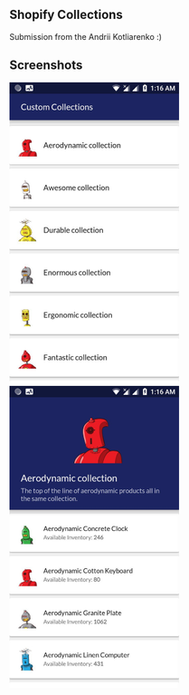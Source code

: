 ## Shopify Collections

Submission from the Andrii Kotliarenko :)

## Screenshots
<img src="screen_1.jpg" width="300"/>
<img src="screen_2.jpg" width="300"/>